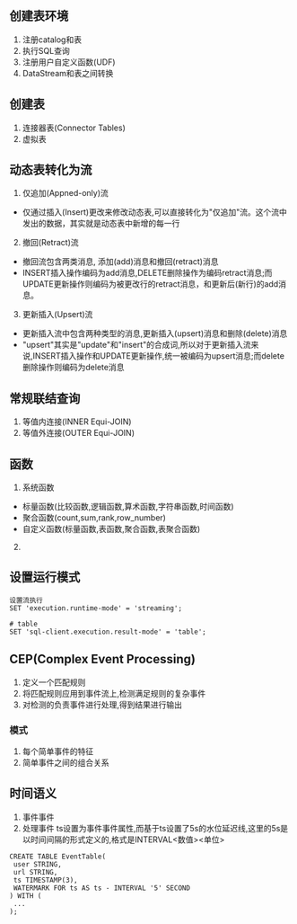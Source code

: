 ## 创建表环境
1. 注册catalog和表
2. 执行SQL查询
3. 注册用户自定义函数(UDF)
4. DataStream和表之间转换

## 创建表
1. 连接器表(Connector Tables)
2. 虚拟表

## 动态表转化为流
1. 仅追加(Appned-only)流
- 仅通过插入(Insert)更改来修改动态表,可以直接转化为"仅追加"流。这个流中发出的数据，其实就是动态表中新增的每一行
2. 撤回(Retract)流
- 撤回流包含两类消息, 添加(add)消息和撤回(retract)消息
- INSERT插入操作编码为add消息,DELETE删除操作为编码retract消息;而UPDATE更新操作则编码为被更改行的retract消息，和更新后(新行)的add消息。
3. 更新插入(Upsert)流
- 更新插入流中包含两种类型的消息,更新插入(upsert)消息和删除(delete)消息
- "upsert"其实是"update"和"insert"的合成词,所以对于更新插入流来说,INSERT插入操作和UPDATE更新操作,统一被编码为upsert消息;而delete删除操作则编码为delete消息

## 常规联结查询
1. 等值内连接(INNER Equi-JOIN)
2. 等值外连接(OUTER Equi-JOIN)

## 函数
1. 系统函数
- 标量函数(比较函数,逻辑函数,算术函数,字符串函数,时间函数)
- 聚合函数(count,sum,rank,row_number)
- 自定义函数(标量函数,表函数,聚合函数,表聚合函数)
2. 
## 设置运行模式
```$xslt
设置流执行
SET 'execution.runtime-mode' = 'streaming';

# table
SET 'sql-client.execution.result-mode' = 'table';
```
## CEP(Complex Event Processing)
1. 定义一个匹配规则
2. 将匹配规则应用到事件流上,检测满足规则的复杂事件
3. 对检测的负责事件进行处理,得到结果进行输出

### 模式
1. 每个简单事件的特征
2. 简单事件之间的组合关系

## 时间语义
1. 事件事件
2. 处理事件
ts设置为事件事件属性,而基于ts设置了5s的水位延迟线,这里的5s是以时间间隔的形式定义的,格式是INTERVAL<数值><单位>
```$xslt
CREATE TABLE EventTable(
 user STRING,
 url STRING,
 ts TIMESTAMP(3),
 WATERMARK FOR ts AS ts - INTERVAL '5' SECOND
) WITH (
 ...
);
```